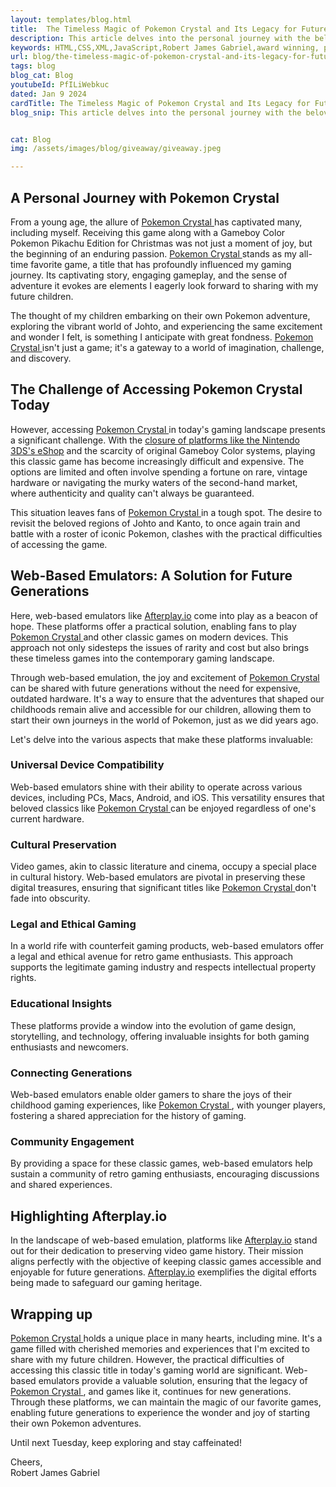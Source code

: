 ```yaml
---
layout: templates/blog.html
title:  The Timeless Magic of Pokemon Crystal and Its Legacy for Future Generations
description: This article delves into the personal journey with the beloved game, the challenges of accessing it in the modern era, and the role of web-based emulators in preserving this classic for new generations. Discover insights on device compatibility, cultural preservation, ethical gaming, and connecting generations through the magic of Pokémon Crystal.
keywords: HTML,CSS,XML,JavaScript,Robert James Gabriel,award winning, php , experienced,Galen, angular, HTML, HTML5, JavaScript, Node, PHP and SQL developer,golang,web design
url: blog/the-timeless-magic-of-pokemon-crystal-and-its-legacy-for-future-generations/
tags: blog
blog_cat: Blog
youtubeId: PfILiWebkuc
dated: Jan 9 2024
cardTitle: The Timeless Magic of Pokemon Crystal and Its Legacy for Future Generations
blog_snip: This article delves into the personal journey with the beloved game, the challenges of accessing it in the modern era, and the role of web-based emulators in preserving this classic for new generations. Discover insights on device compatibility, cultural preservation, ethical gaming, and connecting generations through the magic of Pokémon Crystal.


cat: Blog
img: /assets/images/blog/giveaway/giveaway.jpeg

---
```


<h2 class="mt-4 mb-4 text-3xl font-bold">
A Personal Journey with Pokemon Crystal
</h2>

<p class="mt-8 mb-8 text-xl">
From a young age, the allure of  <a href="https://en.wikipedia.org/wiki/Pok%C3%A9mon_Crystal" class="link link-secondary" target="_blank">Pokemon Crystal </a> has captivated many, including myself. Receiving this game along with a Gameboy Color Pokemon Pikachu Edition for Christmas was not just a moment of joy, but the beginning of an enduring passion.  <a href="https://en.wikipedia.org/wiki/Pok%C3%A9mon_Crystal" class="link link-secondary" target="_blank">Pokemon Crystal </a> stands as my all-time favorite game, a title that has profoundly influenced my gaming journey. Its captivating story, engaging gameplay, and the sense of adventure it evokes are elements I eagerly look forward to sharing with my future children.
</p>

<p class="mt-8 mb-8 text-xl">
The thought of my children embarking on their own Pokemon adventure, exploring the vibrant world of Johto, and experiencing the same excitement and wonder I felt, is something I anticipate with great fondness.  <a href="https://en.wikipedia.org/wiki/Pok%C3%A9mon_Crystal" class="link link-secondary" target="_blank">Pokemon Crystal </a> isn't just a game; it's a gateway to a world of imagination, challenge, and discovery.
</p>



 <div class="divider divider-secondary mt-4 mb-4"></div>
 <h2 class="mt-4 mb-4 text-3xl font-bold">
The Challenge of Accessing  Pokemon Crystal Today
</h2>
<p class="mt-8 mb-8 text-xl">
However, accessing  <a href="https://en.wikipedia.org/wiki/Pok%C3%A9mon_Crystal" class="link link-secondary" target="_blank">Pokemon Crystal </a> in today's gaming landscape presents a significant challenge. With the
 <a href="https://www.nintendo.co.uk/Games/Game-Boy-Color/Pokemon-Crystal-Version-266065.html" class="link link-secondary" target="_blank">
closure of platforms like the Nintendo 3DS's eShop</a> and the scarcity of original Gameboy Color systems, playing this classic game has become increasingly difficult and expensive. The options are limited and often involve spending a fortune on rare, vintage hardware or navigating the murky waters of the second-hand market, where authenticity and quality can't always be guaranteed.
</p>

<p class="mt-8 mb-8 text-xl">
This situation leaves fans of  <a href="https://en.wikipedia.org/wiki/Pok%C3%A9mon_Crystal" class="link link-secondary" target="_blank">Pokemon Crystal </a> in a tough spot. The desire to revisit the beloved regions of Johto and Kanto, to once again train and battle with a roster of iconic Pokemon, clashes with the practical difficulties of accessing the game.
</p>
 <div class="divider divider-secondary mt-4 mb-4"></div>
<h2 class="mt-4 mb-4 text-3xl font-bold">
Web-Based Emulators: A Solution for Future Generations
</h2>
<p class="mt-8 mb-8 text-xl">
Here, web-based emulators like  <a href="https://www.afterplay.io" class="link link-secondary" target="_blank">Afterplay.io</a> come into play as a beacon of hope. These platforms offer a practical solution, enabling fans to play  <a href="https://en.wikipedia.org/wiki/Pok%C3%A9mon_Crystal" class="link link-secondary" target="_blank">Pokemon Crystal </a> and other classic games on modern devices. This approach not only sidesteps the issues of rarity and cost but also brings these timeless games into the contemporary gaming landscape.
</p>
<p class="mt-8 mb-8 text-xl">
Through web-based emulation, the joy and excitement of  <a href="https://en.wikipedia.org/wiki/Pok%C3%A9mon_Crystal" class="link link-secondary" target="_blank">Pokemon Crystal </a> can be shared with future generations without the need for expensive, outdated hardware. It's a way to ensure that the adventures that shaped our childhoods remain alive and accessible for our children, allowing them to start their own journeys in the world of Pokemon, just as we did years ago.
</p>

<p class="mt-8 mb-8 text-xl">
Let's delve into the various aspects that make these platforms invaluable:
</p>
<h3 class="mt-4 mb-4 text-2xl font-bold">
Universal Device Compatibility
</h3>
<p class="mt-8 mb-8 text-xl">
Web-based emulators shine with their ability to operate across various devices, including PCs, Macs, Android, and iOS. This versatility ensures that beloved classics like  <a href="https://en.wikipedia.org/wiki/Pok%C3%A9mon_Crystal" class="link link-secondary" target="_blank">Pokemon Crystal </a> can be enjoyed regardless of one's current hardware.
</p>
<h3 class="mt-4 mb-4 text-2xl font-bold">
Cultural Preservation
</h3>
<p class="mt-8 mb-8 text-xl">
Video games, akin to classic literature and cinema, occupy a special place in cultural history. Web-based emulators are pivotal in preserving these digital treasures, ensuring that significant titles like  <a href="https://en.wikipedia.org/wiki/Pok%C3%A9mon_Crystal" class="link link-secondary" target="_blank">Pokemon Crystal </a> don't fade into obscurity.
</p>
<h3 class="mt-4 mb-4 text-2xl font-bold">
Legal and Ethical Gaming
</h3>
<p class="mt-8 mb-8 text-xl">
In a world rife with counterfeit gaming products, web-based emulators offer a legal and ethical avenue for retro game enthusiasts. This approach supports the legitimate gaming industry and respects intellectual property rights.
</p>
<h3 class="mt-4 mb-4 text-2xl font-bold">
Educational Insights
</h3>
<p class="mt-8 mb-8 text-xl">
These platforms provide a window into the evolution of game design, storytelling, and technology, offering invaluable insights for both gaming enthusiasts and newcomers.
</p>
<h3 class="mt-4 mb-4 text-2xl font-bold">
Connecting Generations
</h3>
<p class="mt-8 mb-8 text-xl">
Web-based emulators enable older gamers to share the joys of their childhood gaming experiences, like  <a href="https://en.wikipedia.org/wiki/Pok%C3%A9mon_Crystal" class="link link-secondary" target="_blank">Pokemon Crystal </a>, with younger players, fostering a shared appreciation for the history of gaming.
</p>
<h3 class="mt-4 mb-4 text-2xl font-bold">
Community Engagement
</h3>
<p class="mt-8 mb-8 text-xl">
By providing a space for these classic games, web-based emulators help sustain a community of retro gaming enthusiasts, encouraging discussions and shared experiences.
</p>


 <div class="divider divider-secondary mt-4 mb-4"></div>
<h2 class="mt-4 mb-4 text-3xl font-bold">
Highlighting   Afterplay.io
</h2>
<p class="mt-8 mb-8 text-xl">
In the landscape of web-based emulation, platforms like  <a href="https://www.afterplay.io" class="link link-secondary" target="_blank">Afterplay.io</a> stand out for their dedication to preserving video game history. Their mission aligns perfectly with the objective of keeping classic games accessible and enjoyable for future generations.  <a href="https://www.afterplay.io" class="link link-secondary" target="_blank">Afterplay.io</a> exemplifies the digital efforts being made to safeguard our gaming heritage.
</p>

 <div class="divider divider-secondary mt-4 mb-4"></div>
<h2 class="mt-4 mb-4 text-3xl font-bold">
Wrapping up
</h2>
<p class="mt-8 mb-8 text-xl">
 <a href="https://en.wikipedia.org/wiki/Pok%C3%A9mon_Crystal" class="link link-secondary" target="_blank">Pokemon Crystal </a> holds a unique place in many hearts, including mine. It's a game filled with cherished memories and experiences that I'm excited to share with my future children. However, the practical difficulties of accessing this classic title in today's gaming world are significant. Web-based emulators provide a valuable solution, ensuring that the legacy of  <a href="https://en.wikipedia.org/wiki/Pok%C3%A9mon_Crystal" class="link link-secondary" target="_blank">Pokemon Crystal </a>, and games like it, continues for new generations. Through these platforms, we can maintain the magic of our favorite games, enabling future generations to experience the wonder and joy of starting their own Pokemon adventures.
</p>



<p class="mt-8 mb-8 text-xl">
  Until next Tuesday, keep exploring and stay caffeinated!
</p>

<p class="mt-8 mb-8 text-xl">Cheers,<br />Robert James Gabriel</p>
